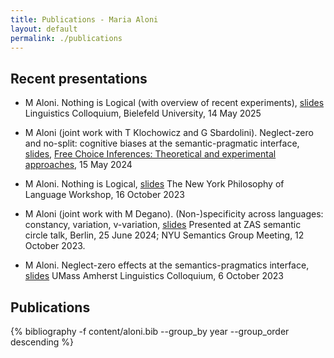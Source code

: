 ```yaml
---
title: Publications - Maria Aloni
layout: default
permalink: ./publications
---
```


## Recent presentations

* M Aloni. Nothing is Logical (with overview of recent experiments), [slides](resources/BielefeldMay25.pdf)
Linguistics Colloquium, Bielefeld University, 14 May 2025

* M Aloni (joint work with T Klochowicz and G Sbardolini). Neglect-zero and no-split: cognitive biases at the semantic-pragmatic interface,
[slides](resources/FCworkshop24.pdf),
[Free Choice Inferences: Theoretical and experimental approaches](https://sites.google.com/view/acquisitiondisjunctionromanian/fc-workshop?authuser=0), 15 May 2024

* M Aloni. Nothing is Logical, [slides](resources/NYU23.pdf)
The New York Philosophy of Language Workshop, 16 October 2023

* M Aloni (joint work with M Degano). (Non-)specificity across languages: constancy, variation, v-variation, [slides](resources/Berlin24.pdf) Presented at ZAS semantic circle talk, Berlin, 25 June 2024;
NYU Semantics Group Meeting, 12 October 2023.  

* M Aloni. Neglect-zero effects at the semantics-pragmatics interface, [slides](resources/UMAss23.pdf)
UMass Amherst Linguistics Colloquium, 6 October 2023 

## Publications

{% bibliography -f content/aloni.bib --group_by year --group_order descending %}




